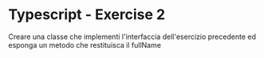 # Typescript - Exercise 2

Creare una classe che implementi l'interfaccia dell'esercizio precedente ed esponga un metodo che restituisca il fullName